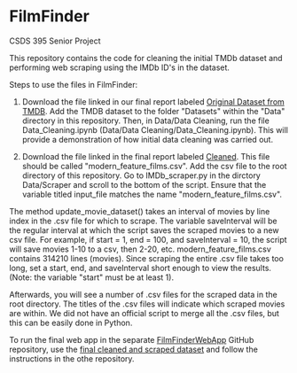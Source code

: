 # FilmFinder
CSDS 395 Senior Project

This repository contains the code for cleaning the initial TMDb dataset and performing web scraping using the IMDb ID's in the dataset.

Steps to use the files in FilmFinder:

1. Download the file linked in our final report labeled [Original Dataset from TMDB](https://drive.google.com/file/d/194FQsDnBn2zF3ZzUC6wRUIRBf6xgpkdp/view?usp=sharing). Add the TMDB dataset to the folder "Datasets" within the "Data" directory in this repository. Then, in Data/Data Cleaning, run the file Data_Cleaning.ipynb (Data/Data Cleaning/Data_Cleaning.ipynb). This will provide a demonstration of how initial data cleaning was carried out.

2. Download the file linked in the final report labeled [Cleaned](https://drive.google.com/file/d/1KONkZi5b0oGQFhCHCY61BcRf7mGPXLv7/view). This file should be called "modern_feature_films.csv". Add the csv file to the root directory of this repository. Go to IMDb_scraper.py in the dirctory Data/Scraper and scroll to the bottom of the script. Ensure that the variable titled input_file matches the name "modern_feature_films.csv".

The method update_movie_dataset() takes an interval of movies by line index in the .csv file for which to scrape. The variable saveInterval will be the regular interval at which the script   saves the scraped movies to a new csv file. For example, if start = 1, end = 100, and saveInterval = 10, the script will save movies 1-10 to a csv, then 2-20, etc. modern_feature_films.csv contains 314210 lines (movies). Since scraping the entire .csv file takes too long, set a start, end, and saveInterval short enough to view the results. (Note: the variable "start" must be at least 1).

Afterwards, you will see a number of .csv files for the scraped data in the root directory. The titles of the .csv files will indicate which scraped movies are within. We did not have an official script to merge all the .csv files, but this can be easily done in Python.
  
To run the final web app in the separate [FilmFinderWebApp](https://github.com/JoshuaMeyer1/FilmFinderWebApp) GitHub repository, use the [final cleaned and scraped dataset](https://drive.google.com/file/d/1-DYeF2MsXQ_hgA5yf3SBO93U6ZsZEkc_/view?usp=sharing) and follow the instructions in the othe repository.
